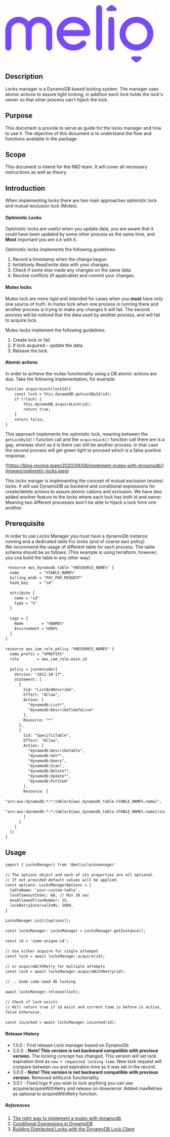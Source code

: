 ![logo](images/melio-logo.svg)

## Description

Locks manager is a DynamoDB based locking system.
The manager uses atomic actions to assure tight locking,
in addition each lock holds the lock's owner so that other process can't hijack the lock.

## Purpose
This document is provide to serve as guide for the locks manager and how to use it.
The objective of this document is to understand the flow and functions available in the package.

## Scope
This document is intend for the R&D team.
It will cover all necessary instructions as well as theory.

## Introduction
When implementing locks there are two main approaches optimistic lock and mutual exclusion lock (Mutex).

#### Optimistic Locks
Optimistic locks are useful when you update data, you are aware that it could have
been updated by some other process as the same time,
and **Most** important you are o.k with it.

Optimistic locks implements the following guidelines:
1. Record a timestamp when the change begun.
2. tentatively Read/write data with your changes.
3. Check if some else made any changes on the same data
4. Resolve conflicts (if applicable) and commit your changes.

#### Mutex locks
Mutex lock are more rigid and intended for cases when you **must** have only one source of truth.
In mutex lock when one process is running there and another process is trying to make any changes
it will fail.
The second process will be noticed that the data used by another process,
and will fail to acquire lock.

Mutex locks implement the following guidelines:
1. Create lock or fail.
2. if lock acquired - update the data.
3. Release the lock.

#### Atomic actions
In order to achieve the mutex functionality using a DB atomic actions are due.
Take the following implementation, for example:

```
function acquireLock(lockId){
    const lock = this.dynamoDB.getLockById(id);
    if (!lock) {
        this.dynamoDB.acquireLock(id);
        return true;
    }
    return false;
}
```
This approach implements the optimistic lock, meaning between the ```getLockById()``` function call
and the ```acquireLock()``` function call there are is a gap, whereas short as it is there can still
be another process.
In that case the second process will get green light to proceed which is a false positive response.

![https://blog.revolve.team/2020/09/08/implement-mutex-with-dynamodb/](images/optimistic-locks.jpeg)


This locks manger is implementing the concept of mutual exclusion (mutex) locks.
It will use DynamoDB as backend and conditional expressions for create/delete actions
to assure atomic cations and exclusion.
We have also added another feature to the locks where each lock has both id and owner.  
Meaning two different processes won't be able to hijack a lock form one another.

## Prerequisite
In order to use Locks Manager you must have a dynamoDb instance running and a dedicated table
For locks (and of coarse aws policy) .<br>
We recommend the usage of different table for each process.
The table schema should be as follows:
(This example is using terraform, however, you cna build the table in any other way)

```
 resource aws_dynamodb_table "%RESOURCE_NAME%" {
  name         = "%TABLE_NAME%"
  billing_mode = "PAY_PER_REQUEST"
  hash_key     = "id"

  attribute {
    name = "id"
    type = "S"
  }

  tags = {
    Name        = "%NAME%"
    Environment = %ENV%
  }
}

resource aws_iam_role_policy "%RESOURCE_NAME%" {
  name_prefix = "%PREFIX%"
  role        = aws_iam_role.main.id

  policy = jsonencode({
    Version: "2012-10-17",
    Statement: [
      {
        Sid: "ListAndDescribe",
        Effect: "Allow",
        Action: [
          "dynamodb:List*",
          "dynamodb:DescribeTimeToLive"
        ],
        Resource: "*"
      },
      {
        Sid: "SpecificTable",
        Effect: "Allow",
        Action: [
          "dynamodb:DescribeTable",
          "dynamodb:Get*",
          "dynamodb:Query",
          "dynamodb:Scan",
          "dynamodb:Delete*",
          "dynamodb:Update*",
          "dynamodb:PutItem"
        ],
        Resource: [
          "arn:aws:dynamodb:*:*:table/${aws_dynamodb_table.%TABLE_NAME%.name}",
          "arn:aws:dynamodb:*:*:table/${aws_dynamodb_table.%TABLE_NAME%.name}/index/*"
        ]
      }
    ]
  })
}

```

## Usage

```
import { LocksManager} from '@melio/locksmanager'

// The options object and each of its properties are all optional.
// If not provided default values will be applied.
const options: LocksManagerOptions = {
  tableName: 'your-custom-table',
  lockTimeoutInSec: 60, // Min 30 sec
  maxAllowedTriesNumber: 15,
  lockRetryIntervalInMs: 2000,
}

LocksManager.init([options]);

const locksManager: LocksManager = LocksManager.getInstance();

const id = 'some-unique-id';

// Use either acquire for single attempet  
const lock = await locksManager.acquire(id);

// or acquireWithRetry for multiple attempts
const lock = await locksManager.acquireWithRetry(id);

// ...Some code need db locking

await locksManager.release(lock);

// Check if lock exists
// Will return true if id exist and current time is before is active, false otherwise.

const isLocked = await locksManager.isLocked(id);
```

#### Release History
 * 1.0.0 - First release Lock manager based on DynamoDb
 * 2.0.0 - **Note! This version is not backward compatible with previous version.** The locking concept has changed. This version will set lock expiration time as `now + requested locking time`. New lock request will compare between `now` and expiration time as it was set in the record.
 * 3.0.0 - **Note! This version is not backward compatible with previous version.** Removed withLock functionality.
 * 3.0.1 - Fixed logs
 If you wish to lock anything you can use acquire/acquireWithRetry and release on done/error.
 Added maxRetries as optional to acquireWithRetry function.

##### References
1. [The right way to implement a mutex with dynamodb](https://blog.revolve.team/2020/09/08/implement-mutex-with-dynamodb/)
2. [Conditional Expressions in DynamoDB](https://docs.aws.amazon.com/amazondynamodb/latest/developerguide/Expressions.ConditionExpressions.html)
3. [Building Distributed Locks with the DynamoDB Lock Client](https://aws.amazon.com/blogs/database/building-distributed-locks-with-the-dynamodb-lock-client/)
